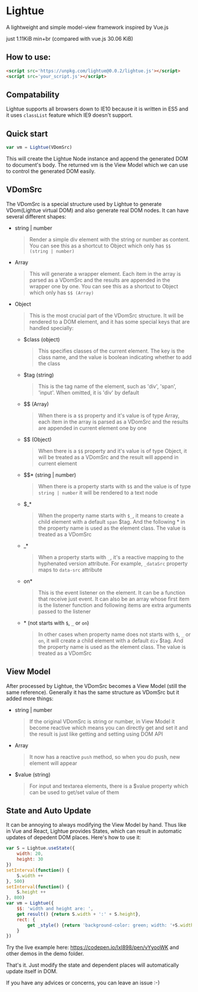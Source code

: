 # Lightue

A lightweight and simple model-view framework inspired by Vue.js

just 1.11KiB min+br (compared with vue.js 30.06 KiB)

## How to use:

```html
<script src='https://unpkg.com/lightue@0.0.2/lightue.js'></script>
<script src='your_script.js'></script>
```

## Compatability

Lightue supports all browsers down to IE10 because it is written in ES5 and it uses `classList` feature which IE9 doesn't support.

## Quick start

```js
var vm = Lightue(VDomSrc)
```
This will create the Lightue Node instance and append the generated DOM to document's body. The returned vm is the View Model which we can use to control the generated DOM easily.

## VDomSrc

The VDomSrc is a special structure used by Lightue to generate VDom(Lightue virtual DOM) and also generate real DOM nodes. It can have several different shapes:
- string | number
    > Render a simple div element with the string or number as content. You can see this as a shortcut to Object which only has `$$ (string | number)`
- Array
    > This will generate a wrapper element. Each item in the array is parsed as a VDomSrc and the results are appended in the wrapper one by one. You can see this as a shortcut to Object which only has `$$ (Array)`
- Object
    > This is the most crucial part of the VDomSrc structure. It will be rendered to a DOM element, and it has some special keys that are handled specially:
    - $class (object)
        > This specifies classes of the current element. The key is the class name, and the value is boolean indicating whether to add the class
    - $tag (string)
        > This is the tag name of the element, such as 'div', 'span', 'input'. When omitted, it is 'div' by default
    - $$ (Array)
        > When there is a `$$` property and it's value is of type Array, each item in the array is parsed as a VDomSrc and the results are appended in current element one by one
    - $$ (Object)
        > When there is a `$$` property and it's value is of type Object, it will be treated as a VDomSrc and the result will append in current element
    - $$* (string | number)
        > When there is a property starts with `$$` and the value is of type `string | number` it will be rendered to a text node
    - $_*
        > When the property name starts with `$_`, it means to create a child element with a default `span` $tag. And the following * in the property name is used as the element class. The value is treated as a VDomSrc
    - _*
        > When a property starts with `_`, it's a reactive mapping to the hyphenated version attribute. For example, `_dataSrc` property maps to `data-src` attribute
    - on*
        > This is the event listener on the element. It can be a function that receive just event. It can also be an array whose first item is the listener function and following items are extra arguments passed to the listener
    - \* (not starts with `$`, `_` or `on`)
        > In other cases when property name does not starts with `$`, `_` or `on`, it will create a child element with a default `div` $tag. And the property name is used as the element class. The value is treated as a VDomSrc

## View Model

After processed by Lightue, the VDomSrc becomes a View Model (still the same reference). Generally it has the same structure as VDomSrc but it added more things:
- string | number
    > If the original VDomSrc is string or number, in View Model it become reactive which means you can directly get and set it and the result is just like getting and setting using DOM API
- Array
    > It now has a reactive `push` method, so when you do push, new element will appear
- $value (string)
    > For input and textarea elements, there is a $value property which can be used to get/set value of them

## State and Auto Update

It can be annoying to always modifying the View Model by hand. Thus like in Vue and React, Lightue provides States, which can result in automatic updates of depedent DOM places. Here's how to use it:

```js
var S = Lightue.useState({
    width: 20,
    height: 30
})
setInterval(function() {
    S.width ++
}, 500)
setInterval(function() {
    S.height ++
}, 800)
var vm = Lightue({
    $$: 'width and height are: ',
    get result() {return S.width + ':' + S.height},
    rect: {
        get _style() {return 'background-color: green; width: '+S.width+'px; height: '+S.height+'px'},
    }
})
```
Try the live example here: https://codepen.io/lxl898/pen/vYyooWK and other demos in the demo folder.

That's it. Just modify the state and dependent places will automatically update itself in DOM.

If you have any advices or concerns, you can leave an issue :-)
